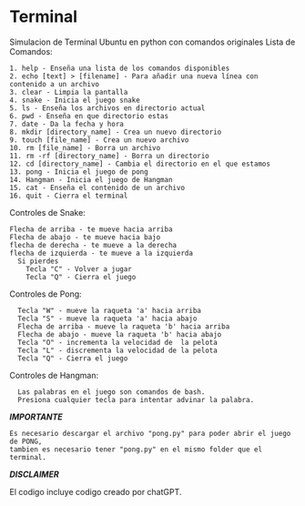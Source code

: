 # Terminal
Simulacion de Terminal Ubuntu en python con comandos originales
Lista de Comandos:
    
    1. help - Enseña una lista de los comandos disponibles
    2. echo [text] > [filename] - Para añadir una nueva línea con contenido a un archivo 
    3. clear - Limpia la pantalla
    4. snake - Inicia el juego snake
    5. ls - Enseña los archivos en directorio actual
    6. pwd - Enseña en que directorio estas
    7. date - Da la fecha y hora
    8. mkdir [directory_name] - Crea un nuevo directorio
    9. touch [file_name] - Crea un nuevo archivo
    10. rm [file_name] - Borra un archivo
    11. rm -rf [directory_name] - Borra un directorio
    12. cd [directory_name] - Cambia el directorio en el que estamos
    13. pong - Inicia el juego de pong
    14. Hangman - Inicia el juego de Hangman
    15. cat - Enseña el contenido de un archivo
    16. quit - Cierra el terminal

Controles de Snake:
    
    Flecha de arriba - te mueve hacia arriba
    Flecha de abajo - te mueve hacia bajo
    flecha de derecha - te mueve a la derecha
    flecha de izquierda - te mueve a la izquierda
      Si pierdes
        Tecla "C" - Volver a jugar
        Tecla "Q" - Cierra el juego

Controles de Pong:
      
      Tecla "W" - mueve la raqueta 'a' hacia arriba
      Tecla "S" - mueve la raqueta 'a' hacia abajo
      Flecha de arriba - mueve la raqueta 'b' hacia arriba
      Flecha de abajo - mueve la raqueta 'b' hacia abajo
      Tecla "O" - incrementa la velocidad de  la pelota
      Tecla "L" - discrementa la velocidad de la pelota
      Tecla "Q" - Cierra el juego

Controles de Hangman:

      Las palabras en el juego son comandos de bash.
      Presiona cualquier tecla para intentar advinar la palabra.

*************IMPORTANTE*************
    
    Es necesario descargar el archivo "pong.py" para poder abrir el juego de PONG, 
    tambien es necesario tener "pong.py" en el mismo folder que el terminal.

***********DISCLAIMER***********

El codigo incluye codigo creado por chatGPT.
